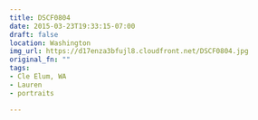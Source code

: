```yaml
---
title: DSCF0804
date: 2015-03-23T19:33:15-07:00
draft: false
location: Washington
img_url: https://d17enza3bfujl8.cloudfront.net/DSCF0804.jpg
original_fn: ""
tags:
- Cle Elum, WA
- Lauren
- portraits

---
```

